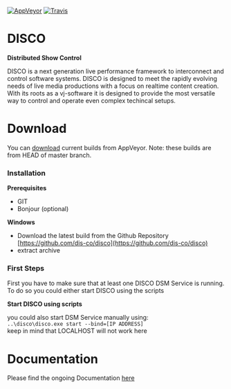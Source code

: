 [![AppVeyor](https://ci.appveyor.com/api/projects/status/u9l11pqpdx2u0pnq?svg=true)](https://ci.appveyor.com/project/disco/disco)
[![Travis](https://travis-ci.org/dis-co/disco.svg?branch=master)](https://travis-ci.org/dis-co/disco)


# DISCO
**Distributed Show Control**  

DISCO is a next generation live performance framework to interconnect and control software systems. DISCO is designed to meet the rapidly evolving needs of live media productions with a focus on realtime content creation. With its roots as a vj-software it is designed to provide the most versatile way to control and operate even complex techincal setups.

# Download

You can [download](https://ci.appveyor.com/project/disco/disco/build/artifacts) current builds from AppVeyor. Note: these builds are from HEAD of master branch.

### Installation

**Prerequisites**

* GIT
* Bonjour \(optional\)

**Windows**

* Download the latest build from the Github Repository [https://github.com/dis-co/disco](https://github.com/dis-co/disco)
* extract archive

### First Steps

First you have to make sure that at least one DISCO DSM Service is running. To do so you could either start DISCO using the scripts

**Start DISCO using scripts**



you could also start DSM Service manually using:  
`..\disco\disco.exe start --bind=[IP ADDRESS]`  
keep in mind that LOCALHOST will not work here


# Documentation

Please find the ongoing Documentation [here](https://www.gitbook.com/book/dis-co/disco/details)
